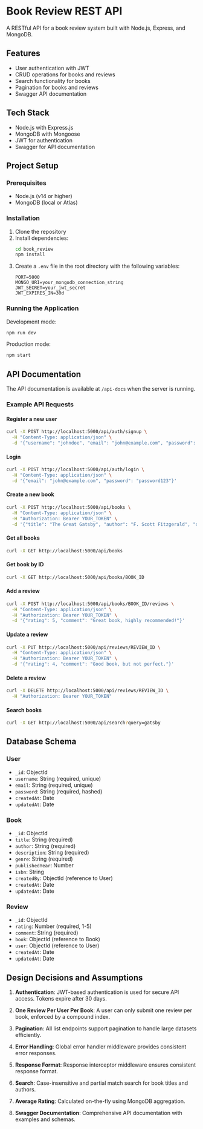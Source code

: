 # Book Review REST API

A RESTful API for a book review system built with Node.js, Express, and MongoDB.

## Features

- User authentication with JWT
- CRUD operations for books and reviews
- Search functionality for books
- Pagination for books and reviews
- Swagger API documentation

## Tech Stack

- Node.js with Express.js
- MongoDB with Mongoose
- JWT for authentication
- Swagger for API documentation

## Project Setup

### Prerequisites

- Node.js (v14 or higher)
- MongoDB (local or Atlas)

### Installation

1. Clone the repository
2. Install dependencies:
   ```bash
   cd book_review
   npm install
   ```
3. Create a `.env` file in the root directory with the following variables:
   ```
   PORT=5000
   MONGO_URI=your_mongodb_connection_string
   JWT_SECRET=your_jwt_secret
   JWT_EXPIRES_IN=30d
   ```

### Running the Application

Development mode:

```bash
npm run dev
```

Production mode:

```bash
npm start
```

## API Documentation

The API documentation is available at `/api-docs` when the server is running.

### Example API Requests

#### Register a new user

```bash
curl -X POST http://localhost:5000/api/auth/signup \
  -H "Content-Type: application/json" \
  -d '{"username": "johndoe", "email": "john@example.com", "password": "password123"}'
```

#### Login

```bash
curl -X POST http://localhost:5000/api/auth/login \
  -H "Content-Type: application/json" \
  -d '{"email": "john@example.com", "password": "password123"}'
```

#### Create a new book

```bash
curl -X POST http://localhost:5000/api/books \
  -H "Content-Type: application/json" \
  -H "Authorization: Bearer YOUR_TOKEN" \
  -d '{"title": "The Great Gatsby", "author": "F. Scott Fitzgerald", "description": "A novel about the American Dream", "genre": "Fiction", "publishedYear": 1925}'
```

#### Get all books

```bash
curl -X GET http://localhost:5000/api/books
```

#### Get book by ID

```bash
curl -X GET http://localhost:5000/api/books/BOOK_ID
```

#### Add a review

```bash
curl -X POST http://localhost:5000/api/books/BOOK_ID/reviews \
  -H "Content-Type: application/json" \
  -H "Authorization: Bearer YOUR_TOKEN" \
  -d '{"rating": 5, "comment": "Great book, highly recommended!"}'
```

#### Update a review

```bash
curl -X PUT http://localhost:5000/api/reviews/REVIEW_ID \
  -H "Content-Type: application/json" \
  -H "Authorization: Bearer YOUR_TOKEN" \
  -d '{"rating": 4, "comment": "Good book, but not perfect."}'
```

#### Delete a review

```bash
curl -X DELETE http://localhost:5000/api/reviews/REVIEW_ID \
  -H "Authorization: Bearer YOUR_TOKEN"
```

#### Search books

```bash
curl -X GET http://localhost:5000/api/search?query=gatsby
```

## Database Schema

### User

- `_id`: ObjectId
- `username`: String (required, unique)
- `email`: String (required, unique)
- `password`: String (required, hashed)
- `createdAt`: Date
- `updatedAt`: Date

### Book

- `_id`: ObjectId
- `title`: String (required)
- `author`: String (required)
- `description`: String (required)
- `genre`: String (required)
- `publishedYear`: Number
- `isbn`: String
- `createdBy`: ObjectId (reference to User)
- `createdAt`: Date
- `updatedAt`: Date

### Review

- `_id`: ObjectId
- `rating`: Number (required, 1-5)
- `comment`: String (required)
- `book`: ObjectId (reference to Book)
- `user`: ObjectId (reference to User)
- `createdAt`: Date
- `updatedAt`: Date

## Design Decisions and Assumptions

1. **Authentication**: JWT-based authentication is used for secure API access. Tokens expire after 30 days.

2. **One Review Per User Per Book**: A user can only submit one review per book, enforced by a compound index.

3. **Pagination**: All list endpoints support pagination to handle large datasets efficiently.

4. **Error Handling**: Global error handler middleware provides consistent error responses.

5. **Response Format**: Response interceptor middleware ensures consistent response format.

6. **Search**: Case-insensitive and partial match search for book titles and authors.

7. **Average Rating**: Calculated on-the-fly using MongoDB aggregation.

8. **Swagger Documentation**: Comprehensive API documentation with examples and schemas.
